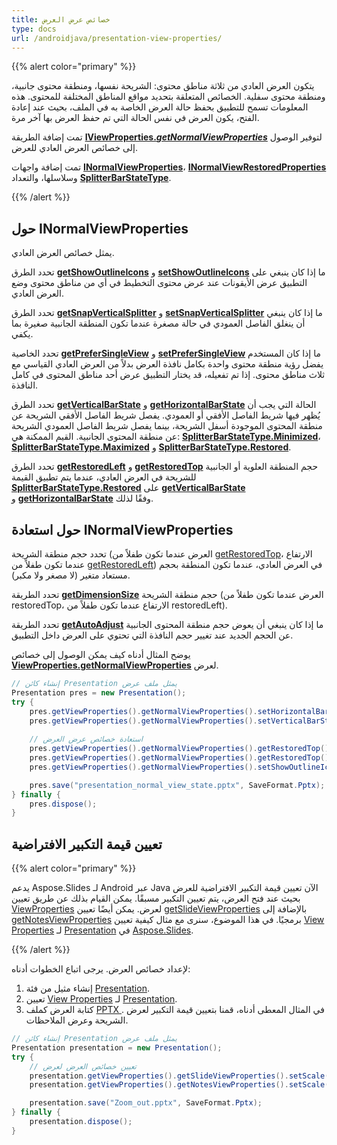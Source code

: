 ```yaml
---
title: خصائص عرض العرض
type: docs
url: /androidjava/presentation-view-properties/
---
```


{{% alert color="primary" %}} 

يتكون العرض العادي من ثلاثة مناطق محتوى: الشريحة نفسها، ومنطقة محتوى جانبية، ومنطقة محتوى سفلية. الخصائص المتعلقة بتحديد مواقع المناطق المختلفة للمحتوى. هذه المعلومات تسمح للتطبيق بحفظ حالة العرض الخاصة به في الملف، بحيث عند إعادة الفتح، يكون العرض في نفس الحالة التي تم حفظ العرض بها آخر مرة.

تمت إضافة الطريقة [**IViewProperties.*getNormalViewProperties***](https://reference.aspose.com/slides/androidjava/com.aspose.slides/IViewProperties#getNormalViewProperties--) لتوفير الوصول إلى خصائص العرض العادي للعرض. 

تمت إضافة واجهات [**INormalViewProperties**](https://reference.aspose.com/slides/androidjava/com.aspose.slides/INormalViewProperties)، [**INormalViewRestoredProperties**](https://reference.aspose.com/slides/androidjava/com.aspose.slides/INormalViewRestoredProperties) وسلاسلها، والتعداد [**SplitterBarStateType**](https://reference.aspose.com/slides/androidjava/com.aspose.slides/SplitterBarStateType).

{{% /alert %}} 


## **حول INormalViewProperties** #
يمثل خصائص العرض العادي.

تحدد الطرق [**getShowOutlineIcons**](https://reference.aspose.com/slides/androidjava/com.aspose.slides/INormalViewProperties#getShowOutlineIcons--) و [**setShowOutlineIcons**](https://reference.aspose.com/slides/androidjava/com.aspose.slides/INormalViewProperties#setShowOutlineIcons-boolean-) ما إذا كان ينبغي على التطبيق عرض الأيقونات عند عرض محتوى التخطيط في أي من مناطق محتوى وضع العرض العادي.

تحدد الطرق [**getSnapVerticalSplitter**](https://reference.aspose.com/slides/androidjava/com.aspose.slides/INormalViewProperties#getSnapVerticalSplitter--) و [**setSnapVerticalSplitter**](https://reference.aspose.com/slides/androidjava/com.aspose.slides/INormalViewProperties#setSnapVerticalSplitter-boolean-) ما إذا كان ينبغي أن ينغلق الفاصل العمودي في حالة مصغرة عندما تكون المنطقة الجانبية صغيرة بما يكفي.

تحدد الخاصية [**getPreferSingleView**](https://reference.aspose.com/slides/androidjava/com.aspose.slides/INormalViewProperties#getPreferSingleView--) و [**setPreferSingleView**](https://reference.aspose.com/slides/androidjava/com.aspose.slides/INormalViewProperties#setPreferSingleView-boolean-) ما إذا كان المستخدم يفضل رؤية منطقة محتوى واحدة بكامل نافذة العرض بدلاً من العرض العادي القياسي مع ثلاث مناطق محتوى. إذا تم تفعيله، قد يختار التطبيق عرض أحد مناطق المحتوى في كامل النافذة.

تحدد الطرق [**getVerticalBarState**](https://reference.aspose.com/slides/androidjava/com.aspose.slides/INormalViewProperties#getVerticalBarState--) و [**getHorizontalBarState**](https://reference.aspose.com/slides/androidjava/com.aspose.slides/INormalViewProperties#getHorizontalBarState--) الحالة التي يجب أن يُظهر فيها شريط الفاصل الأفقي أو العمودي. يفصل شريط الفاصل الأفقي الشريحة عن منطقة المحتوى الموجودة أسفل الشريحة، بينما يفصل شريط الفاصل العمودي الشريحة عن منطقة المحتوى الجانبية. القيم الممكنة هي: [**SplitterBarStateType.Minimized**](https://reference.aspose.com/slides/androidjava/com.aspose.slides/SplitterBarStateType#Minimized)، [**SplitterBarStateType.Maximized**](https://reference.aspose.com/slides/androidjava/com.aspose.slides/SplitterBarStateType#Maximized) و [**SplitterBarStateType.Restored**](https://reference.aspose.com/slides/androidjava/com.aspose.slides/SplitterBarStateType#Restored).

تحدد الطرق [**getRestoredLeft**](https://reference.aspose.com/slides/androidjava/com.aspose.slides/INormalViewProperties#getRestoredLeft--) و [**getRestoredTop**](https://reference.aspose.com/slides/androidjava/com.aspose.slides/INormalViewProperties#getRestoredTop--) حجم المنطقة العلوية أو الجانبية للشريحة في العرض العادي، عندما يتم تطبيق القيمة [**SplitterBarStateType.Restored**](https://reference.aspose.com/slides/androidjava/com.aspose.slides/SplitterBarStateType#Restored) على [**getVerticalBarState**](https://reference.aspose.com/slides/androidjava/com.aspose.slides/INormalViewProperties#getVerticalBarState--) و [**getHorizontalBarState**](https://reference.aspose.com/slides/androidjava/com.aspose.slides/INormalViewProperties#getHorizontalBarState--) وفقًا لذلك.


## **حول استعادة INormalViewProperties** 
تحدد حجم منطقة الشريحة (العرض عندما تكون طفلاً من [getRestoredTop](https://reference.aspose.com/slides/androidjava/com.aspose.slides/INormalViewProperties#getRestoredTop--)، الارتفاع عندما تكون طفلاً من [getRestoredLeft](https://reference.aspose.com/slides/androidjava/com.aspose.slides/INormalViewProperties#getRestoredLeft--)) في العرض العادي، عندما تكون المنطقة بحجم مستعاد متغير (لا مصغر ولا مكبر). 

تحدد الطريقة [**getDimensionSize**](https://reference.aspose.com/slides/androidjava/com.aspose.slides/INormalViewRestoredProperties#getDimensionSize--) حجم منطقة الشريحة (العرض عندما تكون طفلاً من restoredTop، الارتفاع عندما تكون طفلاً من restoredLeft).

تحدد الطريقة [**getAutoAdjust**](https://reference.aspose.com/slides/androidjava/com.aspose.slides/INormalViewRestoredProperties#getAutoAdjust--) ما إذا كان ينبغي أن يعوض حجم منطقة المحتوى الجانبية عن الحجم الجديد عند تغيير حجم النافذة التي تحتوي على العرض داخل التطبيق.

يوضح المثال أدناه كيف يمكن الوصول إلى خصائص [**ViewProperties.getNormalViewProperties**](https://reference.aspose.com/slides/androidjava/com.aspose.slides/ViewProperties#getNormalViewProperties--) لعرض.

```java
// إنشاء كائن Presentation يمثل ملف عرض
Presentation pres = new Presentation();
try {
    pres.getViewProperties().getNormalViewProperties().setHorizontalBarState(SplitterBarStateType.Restored);
    pres.getViewProperties().getNormalViewProperties().setVerticalBarState(SplitterBarStateType.Maximized);
    
    // استعادة خصائص عرض العرض
    pres.getViewProperties().getNormalViewProperties().getRestoredTop().setAutoAdjust(true);
    pres.getViewProperties().getNormalViewProperties().getRestoredTop().setDimensionSize(80);
    pres.getViewProperties().getNormalViewProperties().setShowOutlineIcons(true);

    pres.save("presentation_normal_view_state.pptx", SaveFormat.Pptx);
} finally {
    pres.dispose();
}
```

## **تعيين قيمة التكبير الافتراضية**
{{% alert color="primary" %}} 

يدعم Aspose.Slides لـ Android عبر Java الآن تعيين قيمة التكبير الافتراضية للعرض بحيث عند فتح العرض، يتم تعيين التكبير مسبقًا. يمكن القيام بذلك عن طريق تعيين [ViewProperties](https://reference.aspose.com/slides/androidjava/com.aspose.slides/ViewProperties) لعرض. يمكن أيضًا تعيين [getSlideViewProperties](https://reference.aspose.com/slides/androidjava/com.aspose.slides/ViewProperties#getSlideViewProperties--) بالإضافة إلى [getNotesViewProperties](https://reference.aspose.com/slides/androidjava/com.aspose.slides/ViewProperties#getNotesViewProperties--) برمجيًا. في هذا الموضوع، سنرى مع مثال كيفية تعيين [View Properties](https://reference.aspose.com/slides/androidjava/com.aspose.slides/ViewProperties) لـ [Presentation](https://reference.aspose.com/slides/androidjava/com.aspose.slides/presentation) في [Aspose.Slides](/slides/).

{{% /alert %}} 

لإعداد خصائص العرض. يرجى اتباع الخطوات أدناه:

1. إنشاء مثيل من فئة [Presentation](https://reference.aspose.com/slides/androidjava/com.aspose.slides/presentation).
1. تعيين [View Properties](https://reference.aspose.com/slides/androidjava/com.aspose.slides/ViewProperties) لـ [Presentation](https://reference.aspose.com/slides/androidjava/com.aspose.slides/presentation).
1. كتابة العرض كملف [PPTX ](https://docs.fileformat.com/presentation/pptx/).
   في المثال المعطى أدناه، قمنا بتعيين قيمة التكبير لعرض الشريحة وعرض الملاحظات.

```java
// إنشاء كائن Presentation يمثل ملف عرض
Presentation presentation = new Presentation();
try {
    // تعيين خصائص العرض لعرض
    presentation.getViewProperties().getSlideViewProperties().setScale(100); // قيمة التكبير بالنسب المئوية لعرض الشريحة
    presentation.getViewProperties().getNotesViewProperties().setScale(100); // قيمة التكبير بالنسب المئوية لعرض الملاحظات 

    presentation.save("Zoom_out.pptx", SaveFormat.Pptx);
} finally {
    presentation.dispose();
}
```